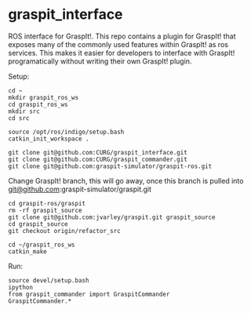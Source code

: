 # graspit_interface
ROS interface for GraspIt!.  This repo contains a plugin for GraspIt! that exposes many of the commonly used features within GraspIt! as ros services.  This makes it easier for developers to interface with GraspIt! programatically without writing their own GraspIt! plugin. 

Setup:
```
cd ~
mkdir graspit_ros_ws
cd graspit_ros_ws
mkdir src
cd src

source /opt/ros/indigo/setup.bash
catkin_init_workspace .

git clone git@github.com:CURG/graspit_interface.git
git clone git@github.com:CURG/graspit_commander.git
git clone git@github.com:graspit-simulator/graspit-ros.git
```
Change GraspIt! branch, this will go away, once this branch is pulled into 
git@github.com:graspit-simulator/graspit.git

```
cd graspit-ros/graspit
rm -rf graspit_source
git clone git@github.com:jvarley/graspit.git graspit_source 
cd graspit_source 
git checkout origin/refactor_src

cd ~/graspit_ros_ws
catkin_make
```

Run:
```
source devel/setup.bash
ipython
from graspit_commander import GraspitCommander
GraspitCommander.*
```
